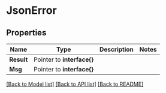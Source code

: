 # JsonError

## Properties

Name | Type | Description | Notes
------------ | ------------- | ------------- | -------------
**Result** | Pointer to **interface{}** |  | 
**Msg** | Pointer to **interface{}** |  | 

[[Back to Model list]](../README.md#documentation-for-models) [[Back to API list]](../README.md#documentation-for-api-endpoints) [[Back to README]](../README.md)


